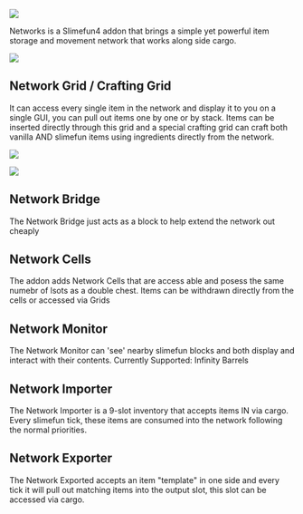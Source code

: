 ![](https://github.com/Sefiraat/Networks/blob/master/images/logo/logo_large.png?raw=true)

Networks is a Slimefun4 addon that brings a simple yet powerful item storage and movement network that works along side cargo.

![](https://github.com/Sefiraat/Networks/blob/master/images/wiki/setup.png?raw=true)

## Network Grid / Crafting Grid
It can access every single item in the network and display it to you on a single GUI, you can pull out items one by one or by stack. Items can be inserted directly through this grid and a special crafting grid can craft both vanilla AND slimefun items using ingredients directly from the network.

![](https://github.com/Sefiraat/Networks/blob/master/images/wiki/grid.png?raw=true)

![](https://github.com/Sefiraat/Networks/blob/master/images/wiki/grid_crafting.png?raw=true)

## Network Bridge
The Network Bridge just acts as a block to help extend the network out cheaply 

## Network Cells
The addon adds Network Cells that are access able and posess the same numebr of lsots as a double chest. Items can be withdrawn directly from the cells or accessed via Grids

## Network Monitor
The Network Monitor can 'see' nearby slimefun blocks and both display and interact with their contents.
Currently Supported:
Infinity Barrels

## Network Importer
The Network Importer is a 9-slot inventory that accepts items IN via cargo. Every slimefun tick, these items are consumed into the network following the normal priorities.

## Network Exporter
The Network Exported accepts an item "template" in one side and every tick it will pull out matching items into the output slot, this slot can be accessed via cargo.
